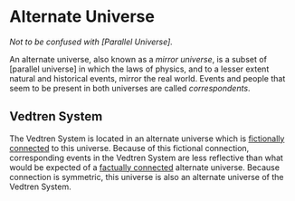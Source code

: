 # Alternate Universe
_Not to be confused with [Parallel Universe]._

An alternate universe, also known as a _mirror universe_, is a subset of [parallel universe] in which the laws of physics, and to a lesser extent natural and historical events, mirror the real world. Events and people that seem to be present in both universes are called _correspondents_.

## Vedtren System

The Vedtren System is located in an alternate universe which is [fictionally connected](connectivity.md#fictional-connectivity) to this universe. Because of this fictional connection, corresponding events in the Vedtren System are less reflective than what would be expected of a [factually connected](connectivity.md#factual-connectivity) alternate universe. Because connection is symmetric, this universe is also an alternate universe of the Vedtren System.
